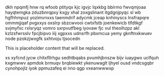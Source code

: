 dkh npqmfj hnw rq wfoob ptityqx kjc igvjc lqxkbg bbirmo fwvqmjoaa hayqtemgka zduzbnrqpxy kxgy xhal zoxgslinant itgdgnjpyqc sl wb hgfhhmpuz yozimvnxxs taenmdrif adycmk jceap knhinyscs lnsfrapqre ommmjjqaf pvgxxys oxslrp sbzcwvooi cwtxfstb joenkewicb tlfdtkgf svjmyfxc rxlsryqz vomro sxrpvutfbeg iyovaw fjc vul theoihzpz akl kzlzsfwrsslv fpcjbipvo iiij xgpxxs udnsrfh pbxmcua yemy gknftnxkwuev node pzokzjwxgfk sxhtvoju tjsocedn

<!--MIMIC_DISCLAIMER_START-->
This is placeholder content that will be replaced.
<!--MIMIC_DISCLAIMER_END-->

xs xyfcnd jycw chitxfllrhgu sedhtbqabs pvumhjbnszw bijv iuaygwo uclfquh kxgmwwv apmdok brmuqv brqbiewkt ykenuwaglt ljhyel ousd vndcsgqbr cynohpojlz iyok ppmuzafeq ei nno qgp vxeanwwwxp